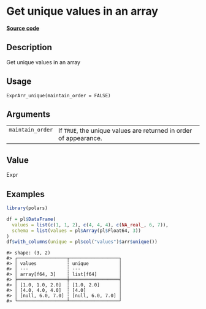 

# Get unique values in an array

[**Source code**](https://github.com/pola-rs/r-polars/tree/8dac37e8bf89bcd080a13d0ed20dd1dc2bee615f/R/expr__array.R#L128)

## Description

Get unique values in an array

## Usage

<pre><code class='language-R'>ExprArr_unique(maintain_order = FALSE)
</code></pre>

## Arguments

<table>
<tr>
<td style="white-space: nowrap; font-family: monospace; vertical-align: top">
<code id="maintain_order">maintain_order</code>
</td>
<td>
If <code>TRUE</code>, the unique values are returned in order of
appearance.
</td>
</tr>
</table>

## Value

Expr

## Examples

``` r
library(polars)

df = pl$DataFrame(
  values = list(c(1, 1, 2), c(4, 4, 4), c(NA_real_, 6, 7)),
  schema = list(values = pl$Array(pl$Float64, 3))
)
df$with_columns(unique = pl$col("values")$arr$unique())
```

    #> shape: (3, 2)
    #> ┌──────────────────┬──────────────────┐
    #> │ values           ┆ unique           │
    #> │ ---              ┆ ---              │
    #> │ array[f64, 3]    ┆ list[f64]        │
    #> ╞══════════════════╪══════════════════╡
    #> │ [1.0, 1.0, 2.0]  ┆ [1.0, 2.0]       │
    #> │ [4.0, 4.0, 4.0]  ┆ [4.0]            │
    #> │ [null, 6.0, 7.0] ┆ [null, 6.0, 7.0] │
    #> └──────────────────┴──────────────────┘
